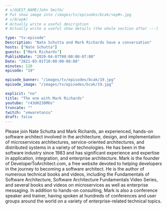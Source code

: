 ```yaml
---
# s/GUEST_NAME/John Smith/
# Put show image into /images/tv/episodes/bcak/<ep#>.jpg
# s/0/ep#/
# Actually write a useful description
# Actually write a useful show details (the whole section after ---)

type: "tv-episode"
Description: "Nate Schutta and Mark Richards have a conversation"
hosts: ["Nate Schutta"]
guests: ["Mark Richards"]
PublishDate: "2020-04-07T00:00:00-07:00"
Date: "2021-03-01T10:00:00-08:00"
minutes: 120
episode: "19"

episode_banner: "/images/tv/episodes/bcak/19.jpg"
episode_image: "/images/tv/episodes/bcak/19.jpg"

explicit: "no"
title: "The one with Mark Richards"
youtube: "r43dH238MOs"
truncate: ""
twitch: "vmwaretanzu"
draft: false
---
```


Please join Nate Schutta and Mark Richards, an experienced, hands-on software architect involved in the architecture, design, and implementation of microservices architectures, service-oriented architectures, and distributed systems in a variety of technologies. He has been in the software industry since 1983 and has significant experience and expertise in application, integration, and enterprise architecture. Mark is the founder of DeveloperToArchitect.com, a free website devoted to helping developers in the journey to becoming a software architect. He is the author of numerous technical books and videos, including the Fundamentals of Software Architecture, Software Architecture Fundamentals Video Series, and several books and videos on microservices as well as enterprise messaging. In addition to hands-on consulting, Mark is also a conference speaker and trainer, having spoken at hundreds of conferences and user groups around the world on a variety of enterprise-related technical topics.
